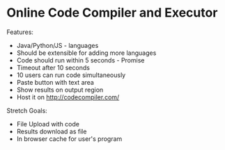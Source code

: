 # Online Code Compiler and Executor

Features:

- Java/Python/JS - languages
- Should be extensible for adding more languages
- Code should run within 5 seconds - Promise
- Timeout after 10 seconds
- 10 users can run code simultaneously
- Paste button with text area
- Show results on output region
- Host it on http://codecompiler.com/

Stretch Goals:

- File Upload with code
- Results download as file
- In browser cache for user's program


